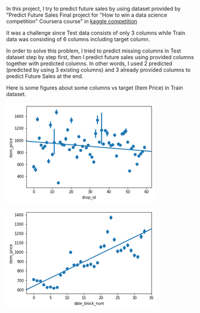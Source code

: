 In this project, I try to predict future sales by using dataset provided by "Predict Future Sales
Final project for "How to win a data science competition" Coursera course" in [kaggle competition](https://www.kaggle.com/c/competitive-data-science-predict-future-sales)

It was a challenge since Test data consists of only 3 columns while Train data was consisting of 6 columns including target column.

In order to solve this problem, I tried to predict missing columns in Test dataset step by step first, then I predict future sales using provided columns together with predicted columns. 
In other words, I used 2 predicted (predicted by using 3 existing columns) and 3 already provided columns to predict Future Sales at the end.

Here is some figures about some columns vs target (Item Price) in Train dataset.

![Shop id vs Item price](fig1.png)

![Data block num vs Item price](fig2.png)
